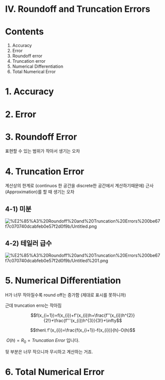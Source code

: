 # Ⅳ. Roundoff and Truncation Errors


# Contents

1. Accuracy
2. Error
3. Roundoff error
4. Truncation error
5. Numerical Differentiation
6. Total Numerical Error

# 1. Accuracy

# 2. Error

# 3. Roundoff Error

표현할 수 있는 범위가 작아서 생기는 오차

# 4. Truncation Error

계산상의 한계로 (continuos 한 공간을 discrete한 공간에서 계산하기때문에) 근사(Approximation)를 할 때 생기는 오차

## 4-1) 미분

![%E2%85%A3%20Roundoff%20and%20Truncation%20Errors%200be67f7c070740dcabfeb0e57f2d0f9b/Untitled.png](%E2%85%A3%20Roundoff%20and%20Truncation%20Errors%200be67f7c070740dcabfeb0e57f2d0f9b/Untitled.png)

## 4-2) 테일러 급수

![%E2%85%A3%20Roundoff%20and%20Truncation%20Errors%200be67f7c070740dcabfeb0e57f2d0f9b/Untitled%201.png](%E2%85%A3%20Roundoff%20and%20Truncation%20Errors%200be67f7c070740dcabfeb0e57f2d0f9b/Untitled%201.png)

# 5. Numerical Differentiation

H가 너무 작아질수록 round off는 증가함 (제대로 표시를 못하니까)

근데 truncation erro는 작아짐

$$f(x_{i+1})=f(x_{i})+f'(x_{i})h+\frac{f''(x_{i})h^{2}}{2!}+\frac{f'''(x_{i})h^{3}}{3!}+\infty$$

$$then\ f'(x_{i})=\frac{f(x_{i+1})-f(x_{i})}{h}-O(h)$$

$\ O(h)=R_{0}=Truncation\ Error$ 입니다. 

뒷 부분은 너무 작으니까 무시하고 계산하는 거죠.  

# 6. Total Numerical Error